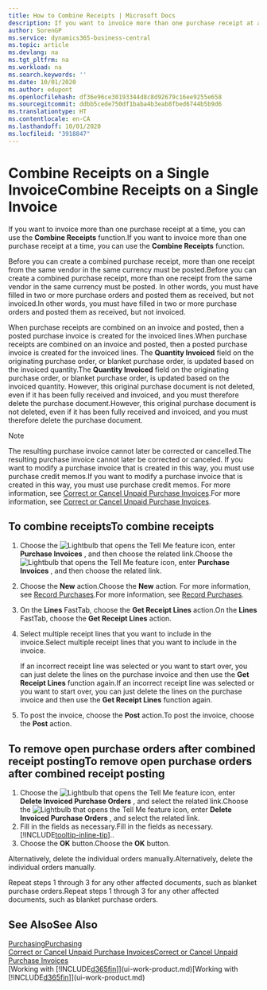 ```yaml
---
title: How to Combine Receipts | Microsoft Docs
description: If you want to invoice more than one purchase receipt at a time, you can use the Combine Receipts function.
author: SorenGP
ms.service: dynamics365-business-central
ms.topic: article
ms.devlang: na
ms.tgt_pltfrm: na
ms.workload: na
ms.search.keywords: ''
ms.date: 10/01/2020
ms.author: edupont
ms.openlocfilehash: df36e96ce30193344d8c8d92679c16ee9255e658
ms.sourcegitcommit: ddbb5cede750df1baba4b3eab8fbed6744b5b9d6
ms.translationtype: HT
ms.contentlocale: en-CA
ms.lasthandoff: 10/01/2020
ms.locfileid: "3918847"
---
```

# <a name="combine-receipts-on-a-single-invoice"></a><span data-ttu-id="93c2f-103">Combine Receipts on a Single Invoice</span><span class="sxs-lookup"><span data-stu-id="93c2f-103">Combine Receipts on a Single Invoice</span></span>

<span data-ttu-id="93c2f-104">If you want to invoice more than one purchase receipt at a time, you can use the **Combine Receipts** function.</span><span class="sxs-lookup"><span data-stu-id="93c2f-104">If you want to invoice more than one purchase receipt at a time, you can use the **Combine Receipts** function.</span></span>  

<span data-ttu-id="93c2f-105">Before you can create a combined purchase receipt, more than one receipt from the same vendor in the same currency must be posted.</span><span class="sxs-lookup"><span data-stu-id="93c2f-105">Before you can create a combined purchase receipt, more than one receipt from the same vendor in the same currency must be posted.</span></span> <span data-ttu-id="93c2f-106">In other words, you must have filled in two or more purchase orders and posted them as received, but not invoiced.</span><span class="sxs-lookup"><span data-stu-id="93c2f-106">In other words, you must have filled in two or more purchase orders and posted them as received, but not invoiced.</span></span>  

<span data-ttu-id="93c2f-107">When purchase receipts are combined on an invoice and posted, then a posted purchase invoice is created for the invoiced lines.</span><span class="sxs-lookup"><span data-stu-id="93c2f-107">When purchase receipts are combined on an invoice and posted, then a posted purchase invoice is created for the invoiced lines.</span></span> <span data-ttu-id="93c2f-108">The **Quantity Invoiced** field on the originating purchase order, or blanket purchase order, is updated based on the invoiced quantity.</span><span class="sxs-lookup"><span data-stu-id="93c2f-108">The **Quantity Invoiced** field on the originating purchase order, or blanket purchase order, is updated based on the invoiced quantity.</span></span> <span data-ttu-id="93c2f-109">However, this original purchase document is not deleted, even if it has been fully received and invoiced, and you must therefore delete the purchase document.</span><span class="sxs-lookup"><span data-stu-id="93c2f-109">However, this original purchase document is not deleted, even if it has been fully received and invoiced, and you must therefore delete the purchase document.</span></span>  

> [!NOTE]
> <span data-ttu-id="93c2f-110">The resulting purchase invoice cannot later be corrected or cancelled.</span><span class="sxs-lookup"><span data-stu-id="93c2f-110">The resulting purchase invoice cannot later be corrected or canceled.</span></span> <span data-ttu-id="93c2f-111">If you want to modify a purchase invoice that is created in this way, you must use purchase credit memos.</span><span class="sxs-lookup"><span data-stu-id="93c2f-111">If you want to modify a purchase invoice that is created in this way, you must use purchase credit memos.</span></span> <span data-ttu-id="93c2f-112">For more information, see [Correct or Cancel Unpaid Purchase Invoices](purchasing-how-correct-cancel-unpaid-purchase-invoices.md).</span><span class="sxs-lookup"><span data-stu-id="93c2f-112">For more information, see [Correct or Cancel Unpaid Purchase Invoices](purchasing-how-correct-cancel-unpaid-purchase-invoices.md).</span></span>

## <a name="to-combine-receipts"></a><span data-ttu-id="93c2f-113">To combine receipts</span><span class="sxs-lookup"><span data-stu-id="93c2f-113">To combine receipts</span></span>

1. <span data-ttu-id="93c2f-114">Choose the ![Lightbulb that opens the Tell Me feature](media/ui-search/search_small.png "Tell me what you want to do") icon, enter **Purchase Invoices** , and then choose the related link.</span><span class="sxs-lookup"><span data-stu-id="93c2f-114">Choose the ![Lightbulb that opens the Tell Me feature](media/ui-search/search_small.png "Tell me what you want to do") icon, enter **Purchase Invoices** , and then choose the related link.</span></span>  
2. <span data-ttu-id="93c2f-115">Choose the **New** action.</span><span class="sxs-lookup"><span data-stu-id="93c2f-115">Choose the **New** action.</span></span> <span data-ttu-id="93c2f-116">For more information, see [Record Purchases](purchasing-how-record-purchases.md).</span><span class="sxs-lookup"><span data-stu-id="93c2f-116">For more information, see [Record Purchases](purchasing-how-record-purchases.md).</span></span>  
3. <span data-ttu-id="93c2f-117">On the **Lines** FastTab, choose the **Get Receipt Lines** action.</span><span class="sxs-lookup"><span data-stu-id="93c2f-117">On the **Lines** FastTab, choose the **Get Receipt Lines** action.</span></span>  
4. <span data-ttu-id="93c2f-118">Select multiple receipt lines that you want to include in the invoice.</span><span class="sxs-lookup"><span data-stu-id="93c2f-118">Select multiple receipt lines that you want to include in the invoice.</span></span>  

    <span data-ttu-id="93c2f-119">If an incorrect receipt line was selected or you want to start over, you can just delete the lines on the purchase invoice and then use the **Get Receipt Lines** function again.</span><span class="sxs-lookup"><span data-stu-id="93c2f-119">If an incorrect receipt line was selected or you want to start over, you can just delete the lines on the purchase invoice and then use the **Get Receipt Lines** function again.</span></span>  
5. <span data-ttu-id="93c2f-120">To post the invoice, choose the **Post** action.</span><span class="sxs-lookup"><span data-stu-id="93c2f-120">To post the invoice, choose the **Post** action.</span></span>  

## <a name="to-remove-open-purchase-orders-after-combined-receipt-posting"></a><span data-ttu-id="93c2f-121">To remove open purchase orders after combined receipt posting</span><span class="sxs-lookup"><span data-stu-id="93c2f-121">To remove open purchase orders after combined receipt posting</span></span>

1. <span data-ttu-id="93c2f-122">Choose the ![Lightbulb that opens the Tell Me feature](media/ui-search/search_small.png "Tell me what you want to do") icon, enter **Delete Invoiced Purchase Orders** , and select the related link.</span><span class="sxs-lookup"><span data-stu-id="93c2f-122">Choose the ![Lightbulb that opens the Tell Me feature](media/ui-search/search_small.png "Tell me what you want to do") icon, enter **Delete Invoiced Purchase Orders** , and select the related link.</span></span>  
2. <span data-ttu-id="93c2f-123">Fill in the fields as necessary.</span><span class="sxs-lookup"><span data-stu-id="93c2f-123">Fill in the fields as necessary.</span></span> [!INCLUDE[tooltip-inline-tip](includes/tooltip-inline-tip_md.md)]<span data-ttu-id="93c2f-124">.</span><span class="sxs-lookup"><span data-stu-id="93c2f-124">.</span></span>
3. <span data-ttu-id="93c2f-125">Choose the **OK** button.</span><span class="sxs-lookup"><span data-stu-id="93c2f-125">Choose the **OK** button.</span></span>  

<span data-ttu-id="93c2f-126">Alternatively, delete the individual orders manually.</span><span class="sxs-lookup"><span data-stu-id="93c2f-126">Alternatively, delete the individual orders manually.</span></span>

<span data-ttu-id="93c2f-127">Repeat steps 1 through 3 for any other affected documents, such as blanket purchase orders.</span><span class="sxs-lookup"><span data-stu-id="93c2f-127">Repeat steps 1 through 3 for any other affected documents, such as blanket purchase orders.</span></span>

## <a name="see-also"></a><span data-ttu-id="93c2f-128">See Also</span><span class="sxs-lookup"><span data-stu-id="93c2f-128">See Also</span></span>

[<span data-ttu-id="93c2f-129">Purchasing</span><span class="sxs-lookup"><span data-stu-id="93c2f-129">Purchasing</span></span>](purchasing-manage-purchasing.md)  
[<span data-ttu-id="93c2f-130">Correct or Cancel Unpaid Purchase Invoices</span><span class="sxs-lookup"><span data-stu-id="93c2f-130">Correct or Cancel Unpaid Purchase Invoices</span></span>](purchasing-how-correct-cancel-unpaid-purchase-invoices.md)  
<span data-ttu-id="93c2f-131">[Working with [!INCLUDE[d365fin](includes/d365fin_md.md)]](ui-work-product.md)</span><span class="sxs-lookup"><span data-stu-id="93c2f-131">[Working with [!INCLUDE[d365fin](includes/d365fin_md.md)]](ui-work-product.md)</span></span>  
